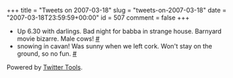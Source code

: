 +++
title = "Tweets on 2007-03-18"
slug = "tweets-on-2007-03-18"
date = "2007-03-18T23:59:59+00:00"
id = 507
comment = false
+++

*   Up 6.30 with darlings. Bad night for babba in strange house. Barnyard movie bizarre. Male cows! [#](http://twitter.com/conoro/statuses/9224981)
*   snowing in cavan! Was sunny when we left cork. Won't stay on the ground, so no fun. [#](http://twitter.com/conoro/statuses/9276871)

Powered by [Twitter Tools](http://alexking.org/projects/wordpress).
